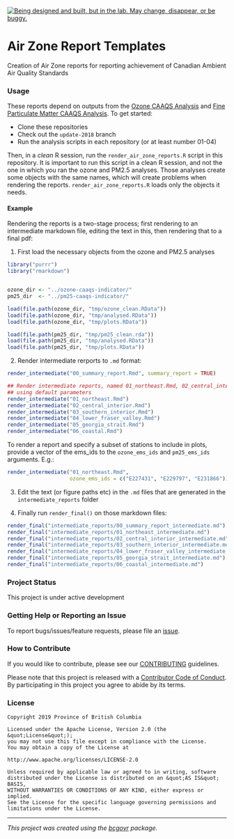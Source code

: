 <a id="devex-badge" rel="Exploration" href="https://github.com/BCDevExchange/assets/blob/master/README.md"><img alt="Being designed and built, but in the lab. May change, disappear, or be buggy." style="border-width:0" src="https://assets.bcdevexchange.org/images/badges/exploration.svg" title="Being designed and built, but in the lab. May change, disappear, or be buggy." /></a>

# Air Zone Report Templates

Creation of Air Zone reports for reporting achievement of Canadian Ambient Air Quality Standards

### Usage

These reports depend on outputs from the [Ozone CAAQS Analysis](https://github.com/bcgov/ozone-caaqs-indicator/) and [Fine Particulate Matter CAAQS Analysis](https://github.com/bcgov/pm25-caaqs-indicator). To get started:

* Clone these repositories
* Check out the `update-2018` branch
* Run the analysis scripts in each repository (or at least number 01-04)

Then, in a *clean* R session, run the `render_air_zone_reports.R` script in this
repository. It is important to run this script in a clean R session, and not the
one in which you ran the ozone and PM2.5 analyses. Those analyses create some
objects with the same names, which will create problems when rendering the
reports. `render_air_zone_reports.R` loads only the objects it needs.

#### Example

Rendering the reports is a two-stage process; first rendering to
an intermediate markdown file, editing the text in this, then
rendering that to a final pdf:

1. First load the necessary objects from the ozone and PM2.5 analyses

```r 
library("purrr")
library("rmarkdown")


ozone_dir <- "../ozone-caaqs-indicator/"
pm25_dir  <- "../pm25-caaqs-indicator/"

load(file.path(ozone_dir, "tmp/ozone_clean.RData"))
load(file.path(ozone_dir, "tmp/analysed.RData"))
load(file.path(ozone_dir, "tmp/plots.RData"))

load(file.path(pm25_dir, "tmp/pm25_clean.rda"))
load(file.path(pm25_dir, "tmp/analysed.RData"))
load(file.path(pm25_dir, "tmp/plots.RData"))
```

2. Render intermediate rerports to `.md` format:

```r
render_intermediate("00_summary_report.Rmd", summary_report = TRUE)

## Render intermediate reports, named 01_northeast.Rmd, 02_central_interior.Rmd, etc.
## using default parameters
render_intermediate("01_northeast.Rmd")
render_intermediate("02_central_interior.Rmd")
render_intermediate("03_southern_interior.Rmd")
render_intermediate("04_lower_fraser_valley.Rmd")
render_intermediate("05_georgia_strait.Rmd")
render_intermediate("06_coastal.Rmd")
```

To render a report and specify a subset of stations to include in plots, 
provide a vector of the ems_ids to the `ozone_ems_ids` and `pm25_ems_ids` 
arguments. E.g.:

```r
render_intermediate("01_northeast.Rmd", 
                    ozone_ems_ids = c("E227431", "E229797", "E231866"))
```

3. Edit the text (or figure paths etc) in the `.md` files that are generated in the 
`intermediate_reports` folder

4. Finally run `render_final()` on those markdown files:

```r
render_final("intermediate_reports/00_summary_report_intermediate.md")
render_final("intermediate_reports/01_northeast_intermediate.md")
render_final("intermediate_reports/02_central_interior_intermediate.md")
render_final("intermediate_reports/03_southern_interior_intermediate.md")
render_final("intermediate_reports/04_lower_fraser_valley_intermediate.md")
render_final("intermediate_reports/05_georgia_strait_intermediate.md")
render_final("intermediate_reports/06_coastal_intermediate.md")
```

### Project Status

This project is under active development

### Getting Help or Reporting an Issue

To report bugs/issues/feature requests, please file an [issue](https://github.com/bcgov/air-zone-reports/issues/).

### How to Contribute

If you would like to contribute, please see our [CONTRIBUTING](CONTRIBUTING.md) guidelines.

Please note that this project is released with a [Contributor Code of Conduct](CODE_OF_CONDUCT.md). By participating in this project you agree to abide by its terms.

### License

```
Copyright 2019 Province of British Columbia

Licensed under the Apache License, Version 2.0 (the &quot;License&quot;);
you may not use this file except in compliance with the License.
You may obtain a copy of the License at

http://www.apache.org/licenses/LICENSE-2.0

Unless required by applicable law or agreed to in writing, software distributed under the License is distributed on an &quot;AS IS&quot; BASIS,
WITHOUT WARRANTIES OR CONDITIONS OF ANY KIND, either express or implied.
See the License for the specific language governing permissions and limitations under the License.
```
---
*This project was created using the [bcgovr](https://github.com/bcgov/bcgovr) package.* 
